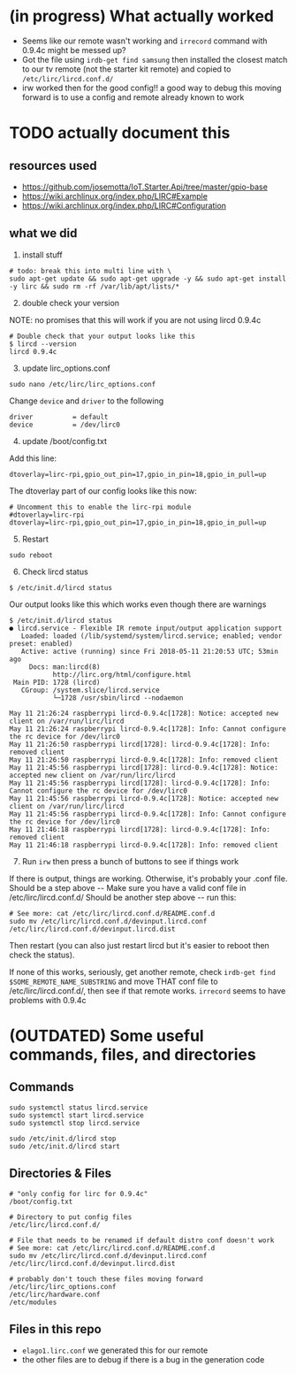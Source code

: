 # (in progress) What actually worked

- Seems like our remote wasn't working and `irrecord` command with 0.9.4c might be messed up?
- Got the file using `irdb-get find samsung` then installed the closest match to our tv remote (not the starter kit remote) and copied to `/etc/lirc/lircd.conf.d/`
- irw worked then for the good config!! a good way to debug this moving forward is to use a config and remote already known to work

# TODO actually document this

## resources used

- https://github.com/josemotta/IoT.Starter.Api/tree/master/gpio-base
- https://wiki.archlinux.org/index.php/LIRC#Example
- https://wiki.archlinux.org/index.php/LIRC#Configuration

## what we did

1. install stuff

```
# todo: break this into multi line with \
sudo apt-get update && sudo apt-get upgrade -y && sudo apt-get install -y lirc && sudo rm -rf /var/lib/apt/lists/*
```

2. double check your version

NOTE: no promises that this will work if you are not using lircd 0.9.4c

```
# Double check that your output looks like this
$ lircd --version
lircd 0.9.4c
```

3. update lirc_options.conf

```
sudo nano /etc/lirc/lirc_options.conf
```

Change `device` and `driver` to the following

```
driver          = default
device          = /dev/lirc0
```

4. update /boot/config.txt

Add this line:

```
dtoverlay=lirc-rpi,gpio_out_pin=17,gpio_in_pin=18,gpio_in_pull=up
```

The dtoverlay part of our config looks like this now:

```
# Uncomment this to enable the lirc-rpi module
#dtoverlay=lirc-rpi
dtoverlay=lirc-rpi,gpio_out_pin=17,gpio_in_pin=18,gpio_in_pull=up
```

5. Restart

```
sudo reboot
```

6. Check lircd status

```
$ /etc/init.d/lircd status
```

Our output looks like this which works even though there are warnings

```
$ /etc/init.d/lircd status
● lircd.service - Flexible IR remote input/output application support
   Loaded: loaded (/lib/systemd/system/lircd.service; enabled; vendor preset: enabled)
   Active: active (running) since Fri 2018-05-11 21:20:53 UTC; 53min ago
     Docs: man:lircd(8)
           http://lirc.org/html/configure.html
 Main PID: 1728 (lircd)
   CGroup: /system.slice/lircd.service
           └─1728 /usr/sbin/lircd --nodaemon

May 11 21:26:24 raspberrypi lircd-0.9.4c[1728]: Notice: accepted new client on /var/run/lirc/lircd
May 11 21:26:24 raspberrypi lircd-0.9.4c[1728]: Info: Cannot configure the rc device for /dev/lirc0
May 11 21:26:50 raspberrypi lircd[1728]: lircd-0.9.4c[1728]: Info: removed client
May 11 21:26:50 raspberrypi lircd-0.9.4c[1728]: Info: removed client
May 11 21:45:56 raspberrypi lircd[1728]: lircd-0.9.4c[1728]: Notice: accepted new client on /var/run/lirc/lircd
May 11 21:45:56 raspberrypi lircd[1728]: lircd-0.9.4c[1728]: Info: Cannot configure the rc device for /dev/lirc0
May 11 21:45:56 raspberrypi lircd-0.9.4c[1728]: Notice: accepted new client on /var/run/lirc/lircd
May 11 21:45:56 raspberrypi lircd-0.9.4c[1728]: Info: Cannot configure the rc device for /dev/lirc0
May 11 21:46:18 raspberrypi lircd[1728]: lircd-0.9.4c[1728]: Info: removed client
May 11 21:46:18 raspberrypi lircd-0.9.4c[1728]: Info: removed client
```

7. Run `irw` then press a bunch of buttons to see if things work

If there is output, things are working. Otherwise, it's probably your .conf file.
Should be a step above -- Make sure you have a valid conf file in /etc/lirc/lircd.conf.d/
Should be another step above -- run this: 

```
# See more: cat /etc/lirc/lircd.conf.d/README.conf.d
sudo mv /etc/lirc/lircd.conf.d/devinput.lircd.conf /etc/lirc/lircd.conf.d/devinput.lircd.dist
```

Then restart (you can also just restart lircd but it's easier to reboot then check the status).

If none of this works, seriously, get another remote, check `irdb-get find $SOME_REMOTE_NAME_SUBSTRING` and move THAT conf file to /etc/lirc/lircd.conf.d/, then see if that remote works. `irrecord` seems to have problems with 0.9.4c


# (OUTDATED) Some useful commands, files, and directories

## Commands

```
sudo systemctl status lircd.service
sudo systemctl start lircd.service
sudo systemctl stop lircd.service

sudo /etc/init.d/lircd stop
sudo /etc/init.d/lircd start
```

## Directories & Files

```
# "only config for lirc for 0.9.4c"
/boot/config.txt

# Directory to put config files
/etc/lirc/lircd.conf.d/

# File that needs to be renamed if default distro conf doesn't work
# See more: cat /etc/lirc/lircd.conf.d/README.conf.d
sudo mv /etc/lirc/lircd.conf.d/devinput.lircd.conf /etc/lirc/lircd.conf.d/devinput.lircd.dist

# probably don't touch these files moving forward
/etc/lirc/lirc_options.conf
/etc/lirc/hardware.conf
/etc/modules
```

## Files in this repo

- `elago1.lirc.conf` we generated this for our remote
- the other files are to debug if there is a bug in the generation code

